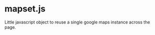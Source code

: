 mapset.js
=========

Little javascript object to reuse a single google maps instance across the page.
